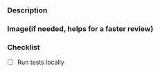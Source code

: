 <!--
👋 Hi, thanks for sending a PR to Scarpe! 💖
-->

### Description

<!-- Please write a summary of the change, Please also include relevant motivation and context: -->

### Image(if needed, helps for a faster review)

<!-- Add image of the feature u added here -->

### Checklist

- [ ] Run tests locally
